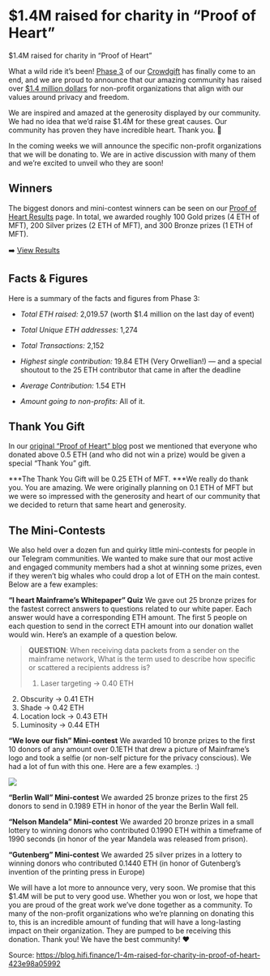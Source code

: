
# $1.4M raised for charity in “Proof of Heart”

$1.4M raised for charity in “Proof of Heart”

What a wild ride it’s been! [Phase 3](https://blog.mainframe.com/crowdgift-phase-3-proof-of-heart-6e6c1557610) of our [Crowdgift](https://blog.mainframe.com/three-million-dollars-53ccc72f3444) has finally come to an end, and we are proud to announce that our amazing community has raised over [$1.4 million dollars](https://etherscan.io/address/0x34c5bf6ce9fecbd10bcfafdf60c61ed27533473b) for non-profit organizations that align with our values around privacy and freedom.

We are inspired and amazed at the generosity displayed by our community. We had no idea that we’d raise $1.4M for these great causes. Our community has proven they have incredible heart. Thank you. 🙏

In the coming weeks we will announce the specific non-profit organizations that we will be donating to. We are in active discussion with many of them and we’re excited to unveil who they are soon!

## Winners

The biggest donors and mini-contest winners can be seen on our [Proof of Heart Results](https://mainframe.com/heart/) page. In total, we awarded roughly 100 Gold prizes (4 ETH of MFT), 200 Silver prizes (2 ETH of MFT), and 300 Bronze prizes (1 ETH of MFT).

➡️ [View Results](https://mainframe.com/heart/)

## Facts & Figures

Here is a summary of the facts and figures from Phase 3:

* *Total ETH raised:* 2,019.57 (worth $1.4 million on the last day of event)

* *Total Unique ETH addresses:* 1,274

* *Total Transactions:* 2,152

* *Highest single contribution:* 19.84 ETH (Very Orwellian!) — and a special shoutout to the 25 ETH contributor that came in after the deadline

* *Average Contribution:* 1.54 ETH

* *Amount going to non-profits:* All of it.

## Thank You Gift

In our [original “Proof of Heart” blog](https://blog.mainframe.com/crowdgift-phase-3-proof-of-heart-6e6c1557610) post we mentioned that everyone who donated above 0.5 ETH (and who did not win a prize) would be given a special “Thank You” gift.

***The Thank You Gift will be 0.25 ETH of MFT. ***We really do thank you. You are amazing. We were originally planning on 0.1 ETH of MFT but we were so impressed with the generosity and heart of our community that we decided to return that same heart and generosity.

## The Mini-Contests

We also held over a dozen fun and quirky little mini-contests for people in our Telegram communities. We wanted to make sure that our most active and engaged community members had a shot at winning some prizes, even if they weren’t big whales who could drop a lot of ETH on the main contest. Below are a few examples:

**“I heart Mainframe’s Whitepaper” Quiz** 
We gave out 25 bronze prizes for the fastest correct answers to questions related to our white paper. Each answer would have a corresponding ETH amount. The first 5 people on each question to send in the correct ETH amount into our donation wallet would win. Here’s an example of a question below.
> **QUESTION**: When receiving data packets from a sender on the mainframe network, What is the term used to describe how specific or scattered a recipients address is?
> 1) Laser targeting → 0.40 ETH
2) Obscurity → 0.41 ETH
3) Shade → 0.42 ETH
4) Location lock → 0.43 ETH
5) Luminosity → 0.44 ETH

**“We love our fish” Mini-contest**
We awarded 10 bronze prizes to the first 10 donors of any amount over 0.1ETH that drew a picture of Mainframe’s logo and took a selfie (or non-self picture for the privacy conscious). We had a lot of fun with this one. Here are a few examples. :)

![](../images/2018-05-25_1-4m-raised-for-charity-in-proof-of-heart/1_RzwBRoNC8H8xZlkscTFaGQ.png)

**“Berlin Wall” Mini-contest**
We awarded 25 bronze prizes to the first 25 donors to send in 0.1989 ETH in honor of the year the Berlin Wall fell.

**“Nelson Mandela” Mini-contest**
We awarded 20 bronze prizes in a small lottery to winning donors who contributed 0.1990 ETH within a timeframe of 1990 seconds (in honor of the year Mandela was released from prison).

**“Gutenberg” Mini-contest**
We awarded 25 silver prizes in a lottery to winning donors who contributed 0.1440 ETH (in honor of Gutenberg’s invention of the printing press in Europe)

We will have a lot more to announce very, very soon. We promise that this $1.4M will be put to very good use. Whether you won or lost, we hope that you are proud of the great work we’ve done together as a community. To many of the non-profit organizations who we’re planning on donating this to, this is an incredible amount of funding that will have a long-lasting impact on their organization. They are pumped to be receiving this donation. Thank you! We have the best community! ❤️


Source: https://blog.hifi.finance/1-4m-raised-for-charity-in-proof-of-heart-423e98a05992
